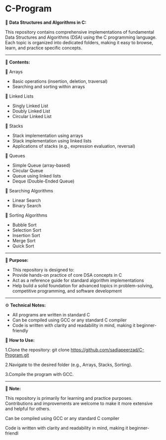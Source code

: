 # C-Program
📘 **Data Structures and Algorithms in C:**

This repository contains comprehensive implementations of fundamental Data Structures and Algorithms (DSA) using the C programming language.
Each topic is organized into dedicated folders, making it easy to browse, learn, and practice specific concepts.

---
📂 **Contents:**

🔹 Arrays
+ Basic operations (insertion, deletion, traversal)
+ Searching and sorting within arrays

🔹 Linked Lists
+ Singly Linked List
+ Doubly Linked List
+ Circular Linked List

🔹 Stacks
+ Stack implementation using arrays
+ Stack implementation using linked lists
+ Applications of stacks (e.g., expression evaluation, reversal)

🔹 Queues
+ Simple Queue (array-based)
+ Circular Queue
+ Queue using linked lists
+ Deque (Double-Ended Queue)

🔹 Searching Algorithms
+ Linear Search
+ Binary Search

🔹 Sorting Algorithms
+ Bubble Sort
+ Selection Sort
+ Insertion Sort
+ Merge Sort
+ Quick Sort

---
🎯 **Purpose:**

+ This repository is designed to:
+ Provide hands-on practice of core DSA concepts in C
+ Act as a reference guide for standard algorithm implementations
+ Help build a solid foundation for advanced topics in problem-solving, competitive programming, and software development
---

⚙️ **Technical Notes:**

+ All programs are written in standard C
+ Can be compiled using GCC or any standard C compiler
+ Code is written with clarity and readability in mind, making it beginner-friendly

🚀 **How to Use:**

1.Clone the repository:
git clone https://github.com/sadiapeerzad/C-Program.git

2.Navigate to the desired folder (e.g., Arrays, Stacks, Sorting).

3.Compile the program with GCC.

---

📌 **Note:**

This repository is primarily for learning and practice purposes. Contributions and improvements are welcome to make it more extensive and helpful for others.



Can be compiled using GCC or any standard C compiler

Code is written with clarity and readability in mind, making it beginner-friendl
